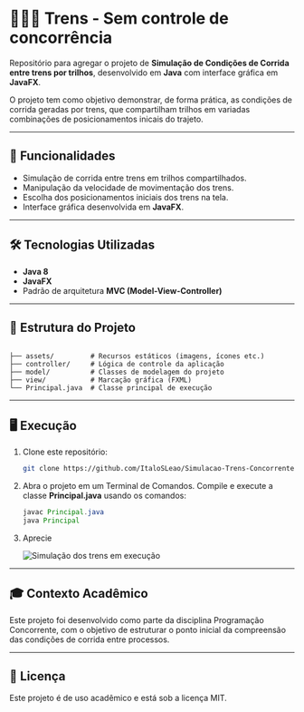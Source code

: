 # 🚆🏴‍☠️ Trens - Sem controle de concorrência

Repositório para agregar o projeto de **Simulação de Condições de Corrida entre trens por trilhos**, desenvolvido em **Java** com interface gráfica em **JavaFX**.  

O projeto tem como objetivo demonstrar, de forma prática, as condições de corrida geradas por trens, que compartilham trilhos em variadas combinações de posicionamentos inicais do trajeto.

---

## 🧩 Funcionalidades
- Simulação de corrida entre trens em trilhos compartilhados.  
- Manipulação da velocidade de movimentação dos trens.
- Escolha dos posicionamentos iniciais dos trens na tela.
- Interface gráfica desenvolvida em **JavaFX**.

---

## 🛠️ Tecnologias Utilizadas
- **Java 8**  
- **JavaFX**
- Padrão de arquitetura **MVC (Model-View-Controller)**  

---

## 📂 Estrutura do Projeto

```

├── assets/         # Recursos estáticos (imagens, ícones etc.)
├── controller/     # Lógica de controle da aplicação
├── model/          # Classes de modelagem do projeto
├── view/           # Marcação gráfica (FXML)
└── Principal.java  # Classe principal de execução

```

---

## 🖥️ Execução
1. Clone este repositório:
   ```bash
   git clone https://github.com/ItaloSLeao/Simulacao-Trens-Concorrente.git
   ```
   
2. Abra o projeto em um Terminal de Comandos. Compile e execute a classe **Principal.java** usando os comandos:

   ```java
   javac Principal.java
   java Principal

3. Aprecie

   ![Simulação dos trens em execução](assets/simulacao-trens.png)
   
---

## 🎓 Contexto Acadêmico

Este projeto foi desenvolvido como parte da disciplina Programação Concorrente, com o objetivo de estruturar o ponto inicial da compreensão das condições de corrida entre processos.

---

## 📄 Licença

Este projeto é de uso acadêmico e está sob a licença MIT.
